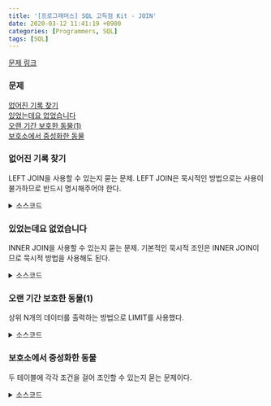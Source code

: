 ```yaml
---
title: '[프로그래머스] SQL 고득점 Kit - JOIN'
date: 2020-03-12 11:41:19 +0900
categories: [Programmers, SQL]
tags: [SQL]
---
```


[문제 링크](https://programmers.co.kr/learn/courses/30/parts/17046)

### 문제
[없어진 기록 찾기](#없어진-기록-찾기)<br>
[있었는데요 없었습니다](#있었는데요-없었습니다)<br>
[오랜 기간 보호한 동물(1)](#오랜-기간-보호한-동물(1))<br>
[보호소에서 중성화한 동물](#보호소에서-중성화한-동물)<br>

### 없어진 기록 찾기
LEFT JOIN을 사용할 수 있는지 묻는 문제. LEFT JOIN은 묵시적인 방법으로는 사용이 불가하므로 반드시 명시해주어야 한다.

<details>
  <summary> 소스코드 </summary>
    <div markdown="1">

```sql
SELECT OUTS.ANIMAL_ID, OUTS.NAME
FROM ANIMAL_OUTS AS OUTS LEFT JOIN ANIMAL_INS AS INS
ON INS.ANIMAL_ID = OUTS.ANIMAL_ID
WHERE INS.ANIMAL_ID IS NULL
ORDER BY OUTS.ANIMAL_ID;
```

</div>
</details>

### 있었는데요 없었습니다
INNER JOIN을 사용할 수 있는지 묻는 문제. 기본적인 묵시적 조인은 INNER JOIN이므로 묵시적 방법을 사용해도 된다.

<details>
  <summary> 소스코드 </summary>
    <div markdown="1">

```sql
SELECT INS.ANIMAL_ID, INS.NAME
FROM ANIMAL_INS AS INS JOIN ANIMAL_OUTS AS OUTS
ON INS.ANIMAL_ID = OUTS.ANIMAL_ID
WHERE INS.DATETIME > OUTS.DATETIME
ORDER BY INS.DATETIME;
```

</div>
</details>

### 오랜 기간 보호한 동물(1)  
상위 N개의 데이터를 출력하는 방법으로 LIMIT를 사용했다.

<details>
  <summary> 소스코드 </summary>
    <div markdown="1">

```sql
SELECT INS.NAME, INS.DATETIME
FROM ANIMAL_INS AS INS LEFT JOIN ANIMAL_OUTS AS OUTS 
ON INS.ANIMAL_ID = OUTS.ANIMAL_ID
WHERE OUTS.DATETIME IS NULL
ORDER BY INS.DATETIME LIMIT 3;
```

</div>
</details>

### 보호소에서 중성화한 동물
두 테이블에 각각 조건을 걸어 조인할 수 있는지 묻는 문제이다.

<details>
  <summary> 소스코드 </summary>
    <div markdown="1">

```sql
SELECT INS.ANIMAL_ID, INS.ANIMAL_TYPE, INS.NAME
FROM ANIMAL_INS AS INS, ANIMAL_OUTS AS OUTS
WHERE INS.ANIMAL_ID = OUTS.ANIMAL_ID
    AND INS.SEX_UPON_INTAKE LIKE 'Intact%'
    AND OUTS.SEX_UPON_OUTCOME NOT LIKE 'Intact%'
ORDER BY INS.ANIMAL_ID;
```

</div>
</details>